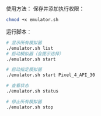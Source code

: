 使用方法：
保存并添加执行权限：

```bash
chmod +x emulator.sh
```
运行脚本：

```bash
# 显示所有模拟器
./emulator.sh list
# 启动模拟器（会提示选择）
./emulator.sh start

# 启动指定模拟器
./emulator.sh start Pixel_4_API_30

# 查看状态
./emulator.sh status

# 停止所有模拟器
./emulator.sh stop
```
